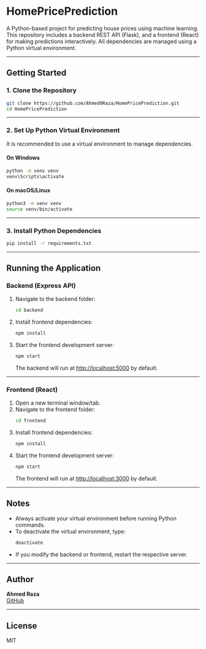 # HomePricePrediction

A Python-based project for predicting house prices using machine learning. This repository includes a backend REST API (Flask), and a frontend (React) for making predictions interactively. All dependencies are managed using a Python virtual environment.

---

## Getting Started

### 1. Clone the Repository

```bash
git clone https://github.com/Ahmed0Raza/HomePricePrediction.git
cd HomePricePrediction
```

---

### 2. Set Up Python Virtual Environment

It is recommended to use a virtual environment to manage dependencies.

#### On Windows

```bash
python -m venv venv
venv\Scripts\activate
```

#### On macOS/Linux

```bash
python3 -m venv venv
source venv/bin/activate
```

---

### 3. Install Python Dependencies

```bash
pip install -r requirements.txt
```

---

## Running the Application

### Backend (Express API)

1. Navigate to the backend folder:
    ```bash
    cd backend
    ```
2. Install frontend dependencies:
    ```bash
    npm install
    ```
3. Start the frontend development server:
    ```bash
    npm start
    ```
   The backend will run at [http://localhost:5000](http://localhost:5000) by default.

---

### Frontend (React)

1. Open a new terminal window/tab.
2. Navigate to the frontend folder:
    ```bash
    cd frontend
    ```
3. Install frontend dependencies:
    ```bash
    npm install
    ```
4. Start the frontend development server:
    ```bash
    npm start
    ```
   The frontend will run at [http://localhost:3000](http://localhost:3000) by default.

---

## Notes

- Always activate your virtual environment before running Python commands.
- To deactivate the virtual environment, type:
    ```bash
    deactivate
    ```
- If you modify the backend or frontend, restart the respective server.

---

## Author

**Ahmed Raza**  
[GitHub](https://github.com/Ahmed0Raza)

---

## License

MIT
